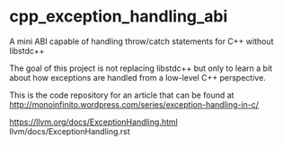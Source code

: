 cpp_exception_handling_abi
==========================

A mini ABI capable of handling throw/catch statements for C++ without libstdc++

The goal of this project is not replacing libstdc++ but only to learn a bit about how exceptions are handled from a low-level C++ perspective.

This is the code repository for an article that can be found at http://monoinfinito.wordpress.com/series/exception-handling-in-c/

https://llvm.org/docs/ExceptionHandling.html
llvm/docs/ExceptionHandling.rst